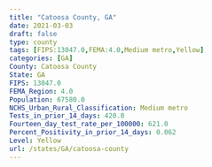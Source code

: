```yaml
---
title: "Catoosa County, GA"
date: 2021-03-03
draft: false
type: county
tags: [FIPS:13047.0,FEMA:4.0,Medium metro,Yellow]
categories: [GA]
County: Catoosa County
State: GA
FIPS: 13047.0
FEMA_Region: 4.0
Population: 67580.0
NCHS_Urban_Rural_Classification: Medium metro
Tests_in_prior_14_days: 420.0
Fourteen_day_test_rate_per_100000: 621.0
Percent_Positivity_in_prior_14_days: 0.062
Level: Yellow
url: /states/GA/catoosa-county
---
```



